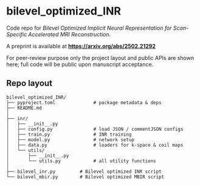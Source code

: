 # bilevel_optimized_INR

Code repo for *Bilevel Optimized Implicit Neural Representation for Scan-Specific Accelerated MRI Reconstruction*.

A preprint is available at **https://arxiv.org/abs/2502.21292**

For peer-review purpose only the project layout and public APIs are shown here; full code will be public upon manuscript acceptance.

## Repo layout

```text
bilevel_optimized_INR/
├── pyproject.toml              # package metadata & deps
├── README.md                  
│
├── inr/                        
│   ├── __init__.py            
│   ├── config.py               # load JSON / commentJSON configs
│   ├── train.py                # INR training
│   ├── model.py                # network setup
│   ├── data.py                 # loaders for k-space & coil maps
│   └── utils/                  
│       ├── __init__.py
│       └── utils.py            # all utility functions 
│
├── bilevel_inr.py         # Bilevel optimized INR script
└── bilevel_mbir.py        # Bilevel optimized MBIR script




